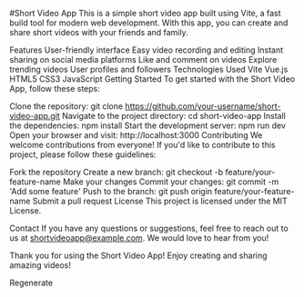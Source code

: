 #Short Video App
This is a simple short video app built using Vite, a fast build tool for modern web development. With this app, you can create and share short videos with your friends and family.

Features
User-friendly interface
Easy video recording and editing
Instant sharing on social media platforms
Like and comment on videos
Explore trending videos
User profiles and followers
Technologies Used
Vite
Vue.js
HTML5
CSS3
JavaScript
Getting Started
To get started with the Short Video App, follow these steps:

Clone the repository: git clone https://github.com/your-username/short-video-app.git
Navigate to the project directory: cd short-video-app
Install the dependencies: npm install
Start the development server: npm run dev
Open your browser and visit: http://localhost:3000
Contributing
We welcome contributions from everyone! If you'd like to contribute to this project, please follow these guidelines:

Fork the repository
Create a new branch: git checkout -b feature/your-feature-name
Make your changes
Commit your changes: git commit -m 'Add some feature'
Push to the branch: git push origin feature/your-feature-name
Submit a pull request
License
This project is licensed under the MIT License.

Contact
If you have any questions or suggestions, feel free to reach out to us at shortvideoapp@example.com. We would love to hear from you!

Thank you for using the Short Video App! Enjoy creating and sharing amazing videos!

Regenerate
